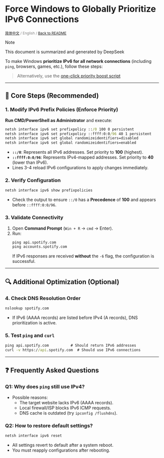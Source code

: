 # **Force Windows to Globally Prioritize IPv6 Connections**  

<p style="font-size: smaller; color: gray;"><a href="./IPv6First">简体中文</a> / English / <a href="./index-EN">Back to README</a></p>

> [!NOTE]  
> This document is summarized and generated by DeepSeek  

To make Windows **prioritize IPv6 for all network connections** (including `ping`, browsers, games, etc.), follow these steps:  

> Alternatively, use the [one-click priority boost script](https://github.com/MiaowCham/How_to_connect_Spotify_with_IPv6/releases/latest)  

---  

## **📌 Core Steps (Recommended)**  
### **1. Modify IPv6 Prefix Policies (Enforce Priority)**  
**Run CMD/PowerShell as Administrator** and execute:  
```cmd  
netsh interface ipv6 set prefixpolicy ::/0 100 0 persistent  
netsh interface ipv6 set prefixpolicy ::ffff:0:0/96 40 1 persistent  
netsh interface ipv6 set global randomizeidentifiers=disabled  
netsh interface ipv6 set global randomizeidentifiers=enabled  
```  
- **`::/0`**: Represents all IPv6 addresses. Set priority to **100** (highest).  
- **`::ffff:0:0/96`**: Represents IPv4-mapped addresses. Set priority to **40** (lower than IPv6).  
- Lines 3-4 reload IPv6 configurations to apply changes immediately.  

### **2. Verify Configuration**  
```cmd  
netsh interface ipv6 show prefixpolicies  
```  
- Check the output to ensure `::/0` has a **Precedence** of **100** and appears before `::ffff:0:0/96`.  

### **3. Validate Connectivity**  
1. Open **Command Prompt** (`Win + R` → `cmd` → Enter).  
2. Run:  
    ```cmd  
    ping api.spotify.com  
    ping accounts.spotify.com  
    ```  
    If IPv6 responses are received **without** the `-6` flag, the configuration is successful.  

---  

## **🔍 Additional Optimization (Optional)**  

### **4. Check DNS Resolution Order**  
```cmd  
nslookup spotify.com  
```  
- If IPv6 (AAAA records) are listed before IPv4 (A records), DNS prioritization is active.  

### **5. Test `ping` and `curl`**  
```cmd  
ping api.spotify.com          # Should return IPv6 addresses  
curl -v https://api.spotify.com  # Should use IPv6 connections  
```  

---  

## **❓ Frequently Asked Questions**  
### **Q1: Why does `ping` still use IPv4?**  
- Possible reasons:  
  - The target website lacks IPv6 (AAAA records).  
  - Local firewall/ISP blocks IPv6 ICMP requests.  
  - DNS cache is outdated (try `ipconfig /flushdns`).  

### **Q2: How to restore default settings?**  
```cmd  
netsh interface ipv6 reset  
```  
- All settings revert to default after a system reboot.  
- You must reapply configurations after rebooting.  